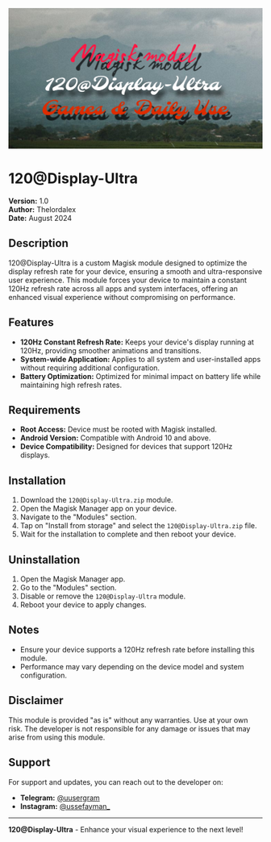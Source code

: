 ![120@DisplayUltra](https://github.com/thelordalex/120-Display-Ultra/blob/main/120%40DisplayUltra.jpg)

# 120@Display-Ultra

**Version:** 1.0  
**Author:** Thelordalex  
**Date:** August 2024  

## Description

120@Display-Ultra is a custom Magisk module designed to optimize the display refresh rate for your device, ensuring a smooth and ultra-responsive user experience. This module forces your device to maintain a constant 120Hz refresh rate across all apps and system interfaces, offering an enhanced visual experience without compromising on performance.

## Features

- **120Hz Constant Refresh Rate:** Keeps your device's display running at 120Hz, providing smoother animations and transitions.
- **System-wide Application:** Applies to all system and user-installed apps without requiring additional configuration.
- **Battery Optimization:** Optimized for minimal impact on battery life while maintaining high refresh rates.

## Requirements

- **Root Access:** Device must be rooted with Magisk installed.
- **Android Version:** Compatible with Android 10 and above.
- **Device Compatibility:** Designed for devices that support 120Hz displays.

## Installation

1. Download the `120@Display-Ultra.zip` module.
2. Open the Magisk Manager app on your device.
3. Navigate to the "Modules" section.
4. Tap on "Install from storage" and select the `120@Display-Ultra.zip` file.
5. Wait for the installation to complete and then reboot your device.

## Uninstallation

1. Open the Magisk Manager app.
2. Go to the "Modules" section.
3. Disable or remove the `120@Display-Ultra` module.
4. Reboot your device to apply changes.

## Notes

- Ensure your device supports a 120Hz refresh rate before installing this module.
- Performance may vary depending on the device model and system configuration.

## Disclaimer

This module is provided "as is" without any warranties. Use at your own risk. The developer is not responsible for any damage or issues that may arise from using this module.

## Support

For support and updates, you can reach out to the developer on:

- **Telegram:** [@uusergram](https://t.me/uusergram)
- **Instagram:** [@ussefayman_](https://instagram.com/ussefayman_)

---

**120@Display-Ultra** - Enhance your visual experience to the next level!
